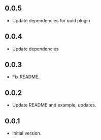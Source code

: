 ## 0.0.5

- Update dependencies for uuid plugin

## 0.0.4

- Update dependencies

## 0.0.3

- Fix README.

## 0.0.2

- Update README and example, updates.

## 0.0.1

- Initial version.
